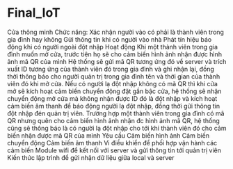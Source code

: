 # Final_IoT
Cửa thông minh
Chức năng:
Xác nhận người vào có phải là thành viên trong gia đình hay không
Gửi thông tin khi có người vào nhà
Phát tín hiệu báo động khi có người ngoài đột nhập
Hoạt động
Khi một thành viên trong gia đình muốn mở cửa, trước tiên họ sẽ cho cảm biến hình ảnh nhận được hình ảnh mã QR của mình
Hệ thống sẽ gửi mã QR tương ứng đó về server và trích xuất ID tương ứng của thành viên đó trong gia đình và ghi nhận lại, đồng thời thông báo cho người quản trị trong gia đình tên và thời gian của thành viên đó khi mở cửa.
Nếu có người lạ đột nhập không có mã QR thì khi cửa mở sẽ kích hoạt cảm biến chuyển động đặt gần bậc cửa, hệ thống sẽ nhận chuyển động mở cửa mà không nhận được ID đó là đột nhập và kích hoạt cảm biến âm thanh để báo động người lạ đột nhập, đồng thời gửi thông tin đột nhập đén quản trị viên.
Trường hợp một thành viên trong gia đình có mã QR nhưng quên cho cảm biến hình ảnh nhận đc hình ảnh mã QR, hệ thống cũng sẽ thông báo là có người lạ đột nhập cho tới khi thành viên đó cho cảm biến nhận được mã QR của mình
Yêu cầu
Cảm biến hình ảnh
Cảm biến chuyển động
Cảm biến âm thanh
Vi điều khiển để phối hợp vận hành các cảm biến
Module wifi để kết nối với server và gửi thông tin tới quản trị viên
Kiến thức lập trình để gửi nhận dữ liệu giữa local và server
